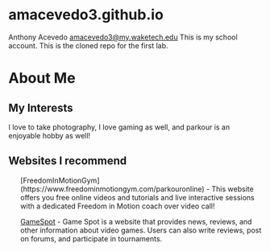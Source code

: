 # amacevedo3.github.io
Anthony Acevedo
amacevedo3@my.waketech.edu
This is my school account.
This is the cloned repo for the first lab.
<h1>About Me</h1>

<h2>My Interests</h2>
<p>I love to take photography, I love gaming as well, and parkour is an enjoyable hobby as well!</p>

<h2>Websites I recommend</h2>
<ul>
[FreedomInMotionGym](https://www.freedominmotiongym.com/parkouronline)</a> - This website offers you free online videos and tutorials and live interactive sessions with a dedicated Freedom in Motion coach over video call!</li>

[GameSpot](https://www.gamespot.com/)</a> - Game Spot is a website that provides news, reviews, and other information about video games. Users can also write reviews, post on forums, and participate in tournaments.</li>
</ul>

